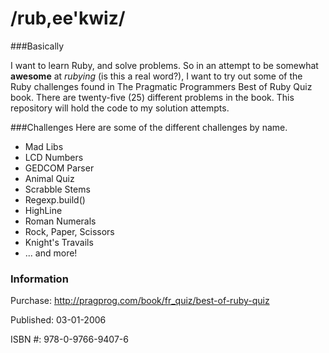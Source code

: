 /rub,ee'kwiz/
=====

###Basically

I want to learn Ruby, and solve problems. So in an attempt to be somewhat **awesome** at _rubying_ (is this a real word?), I want to try out some of the Ruby challenges found in The Pragmatic Programmers Best of Ruby Quiz book. There are twenty-five (25) different problems in the book. This repository will hold the code to my solution attempts.

###Challenges
Here are some of the different challenges by name.

* Mad Libs
* LCD Numbers
* GEDCOM Parser
* Animal Quiz
* Scrabble Stems
* Regexp.build()
* HighLine
* Roman Numerals
* Rock, Paper, Scissors
* Knight's Travails
* ... and more!

### Information
Purchase: http://pragprog.com/book/fr_quiz/best-of-ruby-quiz

Published: 03-01-2006

ISBN #: 978-0-9766-9407-6



